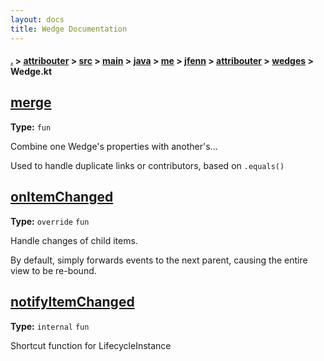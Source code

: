 ```yaml
---
layout: docs
title: Wedge Documentation
---
```

#### [.](./../../../../../../../../index) > [attribouter](./../../../../../../../index) > [src](./../../../../../../index) > [main](./../../../../../index) > [java](./../../../../index) > [me](./../../../index) > [jfenn](./../../index) > [attribouter](./../index) > [wedges](./index) > **Wedge.kt**

## [merge](https://github.com/fennifith/Attribouter/blob/main/attribouter/src/main/java/me/jfenn/attribouter/wedges/Wedge.kt#L32)

**Type:** `fun`

Combine one Wedge's properties with another's... 

Used to handle duplicate links or contributors, based on `.equals()` 












## [onItemChanged](https://github.com/fennifith/Attribouter/blob/main/attribouter/src/main/java/me/jfenn/attribouter/wedges/Wedge.kt#L59)

**Type:** `override` `fun`

Handle changes of child items. 

By default, simply forwards events to the next parent, 
causing the entire view to be re-bound. 












## [notifyItemChanged](https://github.com/fennifith/Attribouter/blob/main/attribouter/src/main/java/me/jfenn/attribouter/wedges/Wedge.kt#L71)

**Type:** `internal` `fun`

Shortcut function for LifecycleInstance 












